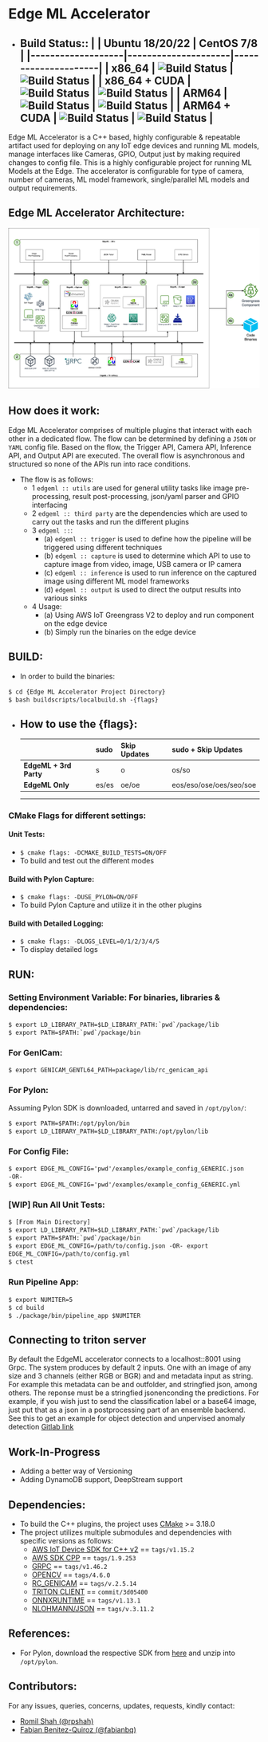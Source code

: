 # Edge ML Accelerator

- Build Status::
    |                   | **Ubuntu 18/20/22** |   **CentOS 7/8**    |
    |-------------------|---------------------|---------------------|
    | **x86_64**        | ![Build Status](https://codebuild.us-east-1.amazonaws.com/badges?uuid=eyJlbmNyeXB0ZWREYXRhIjoiQ3Vvbk5wTUdUWE42RWt4OFZ5ZWZ2bGZLZEJPK3VrVTRnb1FIRGllcnA0YUF4Z05pUWo1ZUUxS1lrUWR1WU1XckcxNFpPVElsOUcyR3YrUVhyUjIvMGZvPSIsIml2UGFyYW1ldGVyU3BlYyI6IjRVVGNrNXI4cVZiRTlISi8iLCJtYXRlcmlhbFNldFNlcmlhbCI6MX0%3D&branch=main) | ![Build Status](https://codebuild.us-east-1.amazonaws.com/badges?uuid=eyJlbmNyeXB0ZWREYXRhIjoiRXBjbUZxcnRoQkpadGZ3OFdnY0FCUHk4N1JRbUp5N1pRK1ZwdHkrWllCWDYwdTFMR0NHajlROE0vRjJzaGV6QW9zNjI0a1Z3a0lpUlRBZmdqSlFYUmZnPSIsIml2UGFyYW1ldGVyU3BlYyI6Im9tWnJjRURVbHFvNEdiTDMiLCJtYXRlcmlhbFNldFNlcmlhbCI6MX0%3D&branch=main) |
    | **x86_64 + CUDA** | ![Build Status](https://codebuild.us-east-1.amazonaws.com/badges?uuid=eyJlbmNyeXB0ZWREYXRhIjoiQ3Vvbk5wTUdUWE42RWt4OFZ5ZWZ2bGZLZEJPK3VrVTRnb1FIRGllcnA0YUF4Z05pUWo1ZUUxS1lrUWR1WU1XckcxNFpPVElsOUcyR3YrUVhyUjIvMGZvPSIsIml2UGFyYW1ldGVyU3BlYyI6IjRVVGNrNXI4cVZiRTlISi8iLCJtYXRlcmlhbFNldFNlcmlhbCI6MX0%3D&branch=main) | ![Build Status](https://codebuild.us-east-1.amazonaws.com/badges?uuid=eyJlbmNyeXB0ZWREYXRhIjoiRXBjbUZxcnRoQkpadGZ3OFdnY0FCUHk4N1JRbUp5N1pRK1ZwdHkrWllCWDYwdTFMR0NHajlROE0vRjJzaGV6QW9zNjI0a1Z3a0lpUlRBZmdqSlFYUmZnPSIsIml2UGFyYW1ldGVyU3BlYyI6Im9tWnJjRURVbHFvNEdiTDMiLCJtYXRlcmlhbFNldFNlcmlhbCI6MX0%3D&branch=main) |
    | **ARM64**         | ![Build Status](https://codebuild.us-east-1.amazonaws.com/badges?uuid=eyJlbmNyeXB0ZWREYXRhIjoiR0dIVU8wRFhLblp6Z2dFSkZKTXM1a2t6RnAxdmNzejYyT2oveHkzVmg0ZE44Q05MdmdLWDNDZHJxcU41Nlo4eVk5THN5bzUrekgvZzZHcG1EQ05jSkRnPSIsIml2UGFyYW1ldGVyU3BlYyI6IlJycys4REVleThlQ2FzVE0iLCJtYXRlcmlhbFNldFNlcmlhbCI6MX0%3D&branch=main) | ![Build Status](https://codebuild.us-east-1.amazonaws.com/badges?uuid=eyJlbmNyeXB0ZWREYXRhIjoiVkRUVjBabGlvcVpBUnVWcWtuTHZHbFFMcjUwMGlIdHUvdm5LbGUxVjBYRXc2OTBDWkpDbVp0L2plRkdCRTJEaUhaS0ZKMWg4eDcxV3FPajJsUzZuQThrPSIsIml2UGFyYW1ldGVyU3BlYyI6ImdjZStqNEkvaldtV1U4MHkiLCJtYXRlcmlhbFNldFNlcmlhbCI6MX0%3D&branch=main) |
    | **ARM64 + CUDA**  | ![Build Status](https://codebuild.us-east-1.amazonaws.com/badges?uuid=eyJlbmNyeXB0ZWREYXRhIjoiTEI1RTZtVmpIY2daMGpWMFNxeXA1bjI3Qm1YbEtjdVg5cW9FN3J6YXhsZEJHYUdtdDlBR1JTUVFEd1M3ckRHYmNUeHZKWDY5dHVFMmoybUEvcUs3WlFVPSIsIml2UGFyYW1ldGVyU3BlYyI6ImM2RjJKZlU3Z2RHSFNPTG4iLCJtYXRlcmlhbFNldFNlcmlhbCI6MX0%3D&branch=main) | ![Build Status](https://codebuild.us-east-1.amazonaws.com/badges?uuid=eyJlbmNyeXB0ZWREYXRhIjoiVkRUVjBabGlvcVpBUnVWcWtuTHZHbFFMcjUwMGlIdHUvdm5LbGUxVjBYRXc2OTBDWkpDbVp0L2plRkdCRTJEaUhaS0ZKMWg4eDcxV3FPajJsUzZuQThrPSIsIml2UGFyYW1ldGVyU3BlYyI6ImdjZStqNEkvaldtV1U4MHkiLCJtYXRlcmlhbFNldFNlcmlhbCI6MX0%3D&branch=main) |
    ----------------------------------------------------------------------------------

Edge ML Accelerator is a C++ based, highly configurable & repeatable artifact used for deploying on any IoT edge devices and running ML models, manage interfaces like Cameras, GPIO, Output just by making required changes to config file. This is a highly configurable project for running ML Models at the Edge. The accelerator is configurable for type of camera, number of cameras, ML model framework, single/parallel ML models and output requirements.

## Edge ML Accelerator Architecture:
![EdgeMLArchitecture](assets/EdgeMLArchitecture.png)

## How does it work:
Edge ML Accelerator comprises of multiple plugins that interact with each other in a dedicated flow. The flow can be determined by defining a `JSON` or `YAML` config file. Based on the flow, the Trigger API, Camera API, Inference API, and Output API are executed. The overall flow is asynchronous and structured so none of the APIs run into race conditions.
- The flow is as follows:
    - 1 `edgeml :: utils` are used for general utility tasks like image pre-processing, result post-processing, json/yaml parser and GPIO interfacing
    - 2 `edgeml :: third party` are the dependencies which are used to carry out the tasks and run the different plugins
    - 3 `edgeml ::`:
        - (a) `edgeml :: trigger` is used to define how the pipeline will be triggered using different techniques
        - (b) `edgeml :: capture` is used to determine which API to use to capture image from video, image, USB camera or IP camera
        - (c) `edgeml :: inference` is used to run inference on the captured image using different ML model frameworks
        - (d) `edgeml :: output` is used to direct the output results into various sinks
    - 4 Usage:
        - (a) Using AWS IoT Greengrass V2 to deploy and run component on the edge device
        - (b) Simply run the binaries on the edge device

## BUILD:
- In order to build the binaries:
```
$ cd {Edge ML Accelerator Project Directory}
$ bash buildscripts/localbuild.sh -{flags}
```
- How to use the {flags}:
    ----------------------------------------------------------------------------------
    |                        | **sudo** | **Skip Updates** | **sudo + Skip Updates** |
    |------------------------|----------|------------------|-------------------------|
    | **EdgeML + 3rd Party** |     s    |         o        |          os/so          |
    | **EdgeML Only**        |   es/es  |       oe/oe      | eos/eso/ose/oes/seo/soe |
    ----------------------------------------------------------------------------------

### CMake Flags for different settings:
#### Unit Tests:
- `$ cmake flags: -DCMAKE_BUILD_TESTS=ON/OFF`
- To build and test out the different modes
#### Build with Pylon Capture:
- `$ cmake flags: -DUSE_PYLON=ON/OFF`
- To build Pylon Capture and utilize it in the other plugins
#### Build with Detailed Logging:
- `$ cmake flags: -DLOGS_LEVEL=0/1/2/3/4/5`
- To display detailed logs

## RUN:
### Setting Environment Variable: For binaries, libraries & dependencies:
```
$ export LD_LIBRARY_PATH=$LD_LIBRARY_PATH:`pwd`/package/lib
$ export PATH=$PATH:`pwd`/package/bin
```
### For GenICam:
```
$ export GENICAM_GENTL64_PATH=package/lib/rc_genicam_api
```
### For Pylon:
Assuming Pylon SDK is downloaded, untarred and saved in `/opt/pylon/`:
```
$ export PATH=$PATH:/opt/pylon/bin
$ export LD_LIBRARY_PATH=$LD_LIBRARY_PATH:/opt/pylon/lib
```
### For Config File:
```
$ export EDGE_ML_CONFIG='pwd'/examples/example_config_GENERIC.json
-OR-
$ export EDGE_ML_CONFIG='pwd'/examples/example_config_GENERIC.yml
```

### [WIP] Run All Unit Tests:
```
$ [From Main Directory]
$ export LD_LIBRARY_PATH=$LD_LIBRARY_PATH:`pwd`/package/lib
$ export PATH=$PATH:`pwd`/package/bin
$ export EDGE_ML_CONFIG=/path/to/config.json -OR- export EDGE_ML_CONFIG=/path/to/config.yml
$ ctest
```

### Run Pipeline App:
```
$ export NUMITER=5
$ cd build
$ ./package/bin/pipeline_app $NUMITER
```

## Connecting to triton server
By default the EdgeML accelerator connects to a localhost::8001 using Grpc. The system produces by default 2 inputs. One with an image of any size and 3 channels (either RGB or BGR) and and metadata input as string. For example this metadata can be and outfolder, and stringfied json, among others. The reponse must be a stringfied jsonenconding the predictions. For example, if you wish just to send the classification label or a base64 image, just put that as a json in a postprocessing part of an ensemble backend. See this to get an example for object detection and unpervised anomaly detection [Gitlab link](https://gitlab.aws.dev/proserve-es/industrial-ml/ml-recipes/simple-triton-yolo-pipeline)

## Work-In-Progress
- Adding a better way of Versioning
- Adding DynamoDB support, DeepStream support

## Dependencies:
- To build the C++ plugins, the project uses [CMake](https://cmake.org) >= 3.18.0
- The project utilizes multiple submodules and dependencies with specific versions as follows:
    - [AWS IoT Device SDK for C++ v2](https://github.com/aws/aws-iot-device-sdk-cpp-v2) == `tags/v1.15.2`
    - [AWS SDK CPP](https://github.com/aws/aws-sdk-cpp) == `tags/1.9.253`
    - [GRPC](https://github.com/grpc/grpc) == `tags/v1.46.2`
    - [OPENCV](https://github.com/opencv/opencv) == `tags/4.6.0`
    - [RC_GENICAM](https://github.com/roboception/rc_genicam_api) == `tags/v.2.5.14`
    - [TRITON CLIENT](https://github.com/triton-inference-server/client) == `commit/3d05400`
    - [ONNXRUNTIME](https://github.com/microsoft/onnxruntime) == `tags/v1.13.1`
    - [NLOHMANN/JSON](https://github.com/nlohmann/json) == `tags/v.3.11.2`

## References:
- For Pylon, download the respective SDK from [here](https://www.baslerweb.com/en/sales-support/downloads/software-downloads/) and unzip into `/opt/pylon`.

## Contributors:
For any issues, queries, concerns, updates, requests, kindly contact:
- [Romil Shah (@rpshah)](rpshah@amazon.com)
- [Fabian Benitez-Quiroz (@fabianbq)](fabianbq@amazon.com)